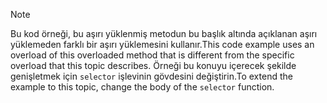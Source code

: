 > [!NOTE]
>  <span data-ttu-id="6cf62-101">Bu kod örneği, bu aşırı yüklenmiş metodun bu başlık altında açıklanan aşırı yüklemeden farklı bir aşırı yüklemesini kullanır.</span><span class="sxs-lookup"><span data-stu-id="6cf62-101">This code example uses an overload of this overloaded method that is different from the specific overload that this topic describes.</span></span> <span data-ttu-id="6cf62-102">Örneği bu konuyu içerecek şekilde genişletmek için `selector` işlevinin gövdesini değiştirin.</span><span class="sxs-lookup"><span data-stu-id="6cf62-102">To extend the example to this topic, change the body of the `selector` function.</span></span>